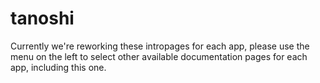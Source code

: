 # tanoshi

Currently we're reworking these intropages for each app, please use the menu on the left to select other available documentation pages for each app, including this one.
